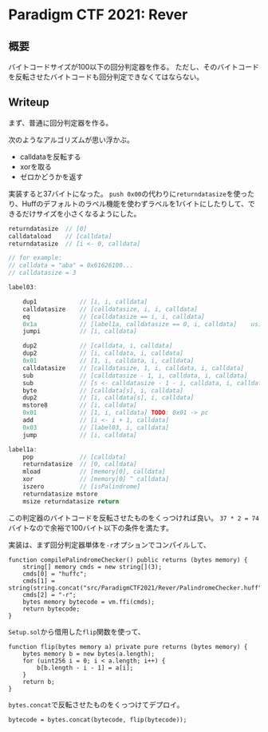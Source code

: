 # Paradigm CTF 2021: Rever

## 概要
バイトコードサイズが100以下の回分判定器を作る。
ただし、そのバイトコードを反転させたバイトコードも回分判定できなくてはならない。

## Writeup

まず、普通に回分判定器を作る。

次のようなアルゴリズムが思い浮かぶ。
- calldataを反転する
- xorを取る
- ゼロかどうかを返す

実装すると37バイトになった。
`push 0x00`の代わりに`returndatasize`を使ったり、Huffのデフォルトのラベル機能を使わずラベルを1バイトにしたりして、できるだけサイズを小さくなるようにした。

```js
returndatasize  // [0]
calldataload    // [calldata]
returndatasize  // [i <- 0, calldata]

// for example:
// calldata = "aba" = 0x61626100...
// calldatasize = 3

label03:

    dup1            // [i, i, calldata]
    calldatasize    // [calldatasize, i, i, calldata]
    eq              // [calldatasize == i, i, calldata]
    0x1a            // [label1a, calldatasize == 0, i, calldata]    using PUSH1 not PUSH2
    jumpi           // [i, calldata]

    dup2            // [calldata, i, calldata]
    dup2            // [i, calldata, i, calldata]
    0x01            // [1, i, calldata, i, calldata]
    calldatasize    // [calldatasize, 1, i, calldata, i, calldata]
    sub             // [calldatasize - 1, i, calldata, i, calldata]
    sub             // [s <- calldatasize - 1 - i, calldata, i, calldata]
    byte            // [calldata[s], i, calldata]
    dup2            // [i, calldata[s], i, calldata]
    mstore8         // [i, calldata]
    0x01            // [1, i, calldata] TODO: 0x01 -> pc
    add             // [i <- i + 1, calldata]
    0x03            // [label03, i, calldata]
    jump            // [i, calldata]

label1a:
    pop             // [calldata]
    returndatasize  // [0, calldata]
    mload           // [memory[0], calldata]
    xor             // [memory[0] ^ calldata]
    iszero          // [isPalindrome]
    returndatasize mstore
    msize returndatasize return
```

この判定器のバイトコードを反転させたものをくっつければ良い。
`37 * 2 = 74`バイトなので余裕で100バイト以下の条件を満たす。

実装は、まず回分判定器単体を`-r`オプションでコンパイルして、
```solidity
function compilePalindromeChecker() public returns (bytes memory) {
    string[] memory cmds = new string[](3);
    cmds[0] = "huffc";
    cmds[1] = string(string.concat("src/ParadigmCTF2021/Rever/PalindromeChecker.huff"));
    cmds[2] = "-r";
    bytes memory bytecode = vm.ffi(cmds);
    return bytecode;
}
```

`Setup.sol`から借用した`flip`関数を使って、
```solidity
function flip(bytes memory a) private pure returns (bytes memory) {
    bytes memory b = new bytes(a.length);
    for (uint256 i = 0; i < a.length; i++) {
        b[b.length - i - 1] = a[i];
    }
    return b;
}
```

`bytes.concat`で反転させたものをくっつけてデプロイ。

```solidity
bytecode = bytes.concat(bytecode, flip(bytecode));
```


